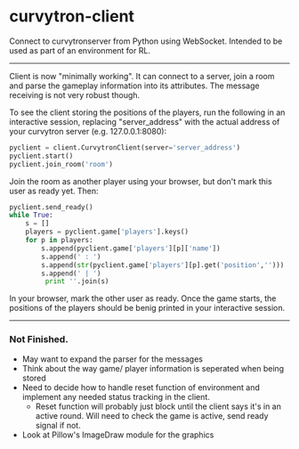 # curvytron-client

Connect to curvytronserver from Python using WebSocket.
Intended to be used as part of an environment for RL.

***
Client is now "minimally working". It can connect to a server, join a room and parse the gameplay information into its attributes. The message receiving is not very robust though.

To see the client storing the positions of the players, run the following in an interactive session, replacing "server_address" with the actual address of your curvytron server (e.g. 127.0.0.1:8080):

```python
pyclient = client.CurvytronClient(server='server_address')
pyclient.start()
pyclient.join_room('room')
```
Join the room as another player using your browser, but don't mark this user as ready yet. Then:
```python
pyclient.send_ready()
while True:                                                           
    s = []
    players = pyclient.game['players'].keys()
    for p in players:
        s.append(pyclient.game['players'][p]['name'])
        s.append(' : ')
        s.append(str(pyclient.game['players'][p].get('position','')))
        s.append(' | ')
         print ''.join(s)
```
In your browser, mark the other user as ready. Once the game starts, the positions of the players should be benig printed in your interactive session.
***

### Not Finished.

* May want to expand the parser for the messages
* Think about the way game/ player information is seperated when being stored
* Need to decide how to handle reset function of environment and implement any needed status tracking in the client.
    * Reset function will probably just block until the client says it's in an active round. Will need to check the game is active, send ready signal if not.
* Look at Pillow's ImageDraw module for the graphics